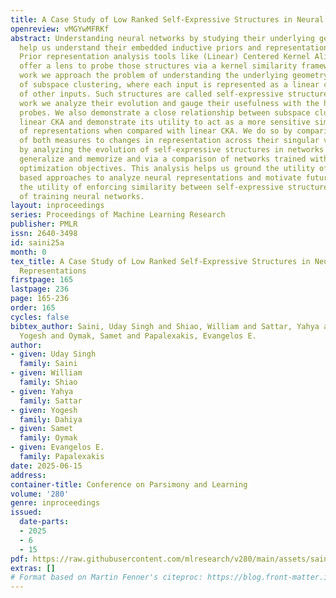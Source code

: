 ```yaml
---
title: A Case Study of Low Ranked Self-Expressive Structures in Neural Network Representations
openreview: vMGYwMFRKf
abstract: Understanding neural networks by studying their underlying geometry can
  help us understand their embedded inductive priors and representation capacity.
  Prior representation analysis tools like (Linear) Centered Kernel Alignment (CKA)
  offer a lens to probe those structures via a kernel similarity framework. In this
  work we approach the problem of understanding the underlying geometry via the lens
  of subspace clustering, where each input is represented as a linear combination
  of other inputs. Such structures are called self-expressive structures. In this
  work we analyze their evolution and gauge their usefulness with the help of linear
  probes. We also demonstrate a close relationship between subspace clustering and
  linear CKA and demonstrate its utility to act as a more sensitive similarity measure
  of representations when compared with linear CKA. We do so by comparing the sensitivities
  of both measures to changes in representation across their singular value spectrum,
  by analyzing the evolution of self-expressive structures in networks trained to
  generalize and memorize and via a comparison of networks trained with different
  optimization objectives. This analysis helps us ground the utility of subspace clustering
  based approaches to analyze neural representations and motivate future work on exploring
  the utility of enforcing similarity between self-expressive structures as a means
  of training neural networks.
layout: inproceedings
series: Proceedings of Machine Learning Research
publisher: PMLR
issn: 2640-3498
id: saini25a
month: 0
tex_title: A Case Study of Low Ranked Self-Expressive Structures in Neural Network
  Representations
firstpage: 165
lastpage: 236
page: 165-236
order: 165
cycles: false
bibtex_author: Saini, Uday Singh and Shiao, William and Sattar, Yahya and Dahiya,
  Yogesh and Oymak, Samet and Papalexakis, Evangelos E.
author:
- given: Uday Singh
  family: Saini
- given: William
  family: Shiao
- given: Yahya
  family: Sattar
- given: Yogesh
  family: Dahiya
- given: Samet
  family: Oymak
- given: Evangelos E.
  family: Papalexakis
date: 2025-06-15
address:
container-title: Conference on Parsimony and Learning
volume: '280'
genre: inproceedings
issued:
  date-parts:
  - 2025
  - 6
  - 15
pdf: https://raw.githubusercontent.com/mlresearch/v280/main/assets/saini25a/saini25a.pdf
extras: []
# Format based on Martin Fenner's citeproc: https://blog.front-matter.io/posts/citeproc-yaml-for-bibliographies/
---
```

